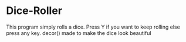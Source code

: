 # Dice-Roller
This program simply rolls a dice.
Press Y if you want to keep rolling else press any key.
decor() made to make the dice look beautiful

